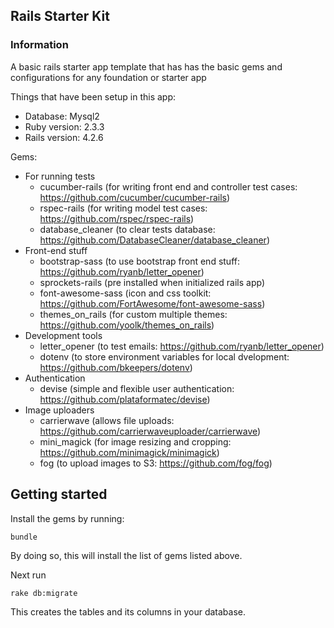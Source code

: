 ## Rails Starter Kit
### Information
A basic rails starter app template that has has the basic gems and configurations for any foundation or starter app

Things that have been setup in this app:

- Database: Mysql2
- Ruby version: 2.3.3
- Rails version: 4.2.6

Gems:
- For running tests
  - cucumber-rails (for writing front end and controller test cases: https://github.com/cucumber/cucumber-rails)
  - rspec-rails (for writing model test cases: https://github.com/rspec/rspec-rails)
  - database_cleaner (to clear tests database: https://github.com/DatabaseCleaner/database_cleaner)
- Front-end stuff
  - bootstrap-sass (to use bootstrap front end stuff: https://github.com/ryanb/letter_opener)
  - sprockets-rails (pre installed when initialized rails app)
  - font-awesome-sass (icon and css toolkit: https://github.com/FortAwesome/font-awesome-sass)
  - themes_on_rails (for custom multiple themes: https://github.com/yoolk/themes_on_rails)
- Development tools
  - letter_opener (to test emails: https://github.com/ryanb/letter_opener)
  - dotenv (to store environment variables for local dvelopment: https://github.com/bkeepers/dotenv)
- Authentication
  - devise (simple and flexible user authentication: https://github.com/plataformatec/devise)
- Image uploaders
  - carrierwave (allows file uploads: https://github.com/carrierwaveuploader/carrierwave)
  - mini_magick (for image resizing and cropping: https://github.com/minimagick/minimagick)
  - fog (to upload images to S3: https://github.com/fog/fog)

## Getting started
Install the gems by running:
```console
bundle
```
By doing so, this will install the list of gems listed above.

Next run
```console
rake db:migrate
```
This creates the tables and its columns in your database.
